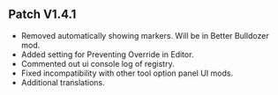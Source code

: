 ﻿## Patch V1.4.1
* Removed automatically showing markers. Will be in Better Bulldozer mod.
* Added setting for Preventing Override in Editor.
* Commented out ui console log of registry.
* Fixed incompatibility with other tool option panel UI mods.
* Additional translations.